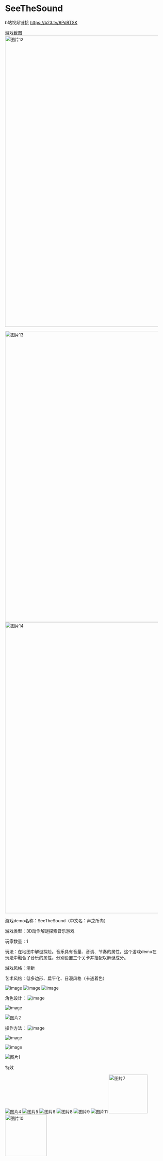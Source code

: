 # SeeTheSound
b站视频链接 https://b23.tv/8PdBTSK

游戏截图
<img width="960" alt="图片12" src="https://user-images.githubusercontent.com/71310491/143441628-afd21a9b-fe24-44cd-8d46-71e575b4fb85.png">

<img width="960" alt="图片13" src="https://user-images.githubusercontent.com/71310491/143441638-68d1f591-2137-44f7-9f57-98867e329110.png">

<img width="960" alt="图片14" src="https://user-images.githubusercontent.com/71310491/143441661-18d06e2c-6559-4769-8b7d-cb18e789304f.png">

游戏demo名称：SeeTheSound（中文名：声之所向）

游戏类型：3D动作解谜探索音乐游戏

玩家数量：1

玩法：在地图中解谜探险。音乐具有音量、音调、节奏的属性。这个游戏demo在玩法中融合了音乐的属性，分别设置三个关卡并搭配以解谜成分。

游戏风格：清新

艺术风格：低多边形、扁平化、日漫风格（卡通着色）

![image](https://user-images.githubusercontent.com/71310491/143439726-146f2868-fba8-4187-8c24-5157da3a4f46.png)
![image](https://user-images.githubusercontent.com/71310491/143439778-1fb6eca1-67d5-46f1-ae79-e73a3cb8fc14.png)
![image](https://user-images.githubusercontent.com/71310491/143439789-b37fdac4-8f77-43f5-9f82-b8e04c5de9f9.png)

角色设计：
![image](https://user-images.githubusercontent.com/71310491/143440089-ca0f60c9-1f98-4ae8-a3d9-25bb0aab8043.png)

![image](https://user-images.githubusercontent.com/71310491/143440099-4d5ff673-a45b-40d3-8709-497a82bc45ed.png)

![图片2](https://user-images.githubusercontent.com/71310491/143440638-a7569c93-32a6-4a14-a3b5-d6b9ab62d6e6.png)


操作方法：
![image](https://user-images.githubusercontent.com/71310491/143440169-83128cc3-4852-4b2f-87f3-90a4e1ec41c5.png)

![image](https://user-images.githubusercontent.com/71310491/143440200-99d35c9f-f7da-4fa9-a04e-23f4dd112232.png)

![image](https://user-images.githubusercontent.com/71310491/143440283-76a5463d-a882-4b5e-a7a4-67690d0f6151.png)

![图片1](https://user-images.githubusercontent.com/71310491/143440505-2d48711c-e998-4fc2-9b8d-5def171cbc98.png)

特效

![图片4](https://user-images.githubusercontent.com/71310491/143441203-8d60a520-a04b-4c03-a2af-b2e748a4f742.png)
![图片5](https://user-images.githubusercontent.com/71310491/143441207-7a348493-57a1-4a72-8674-96baedcd56b3.png)
![图片6](https://user-images.githubusercontent.com/71310491/143441210-c036d1f9-71f5-45ad-9760-9fb289274037.png)
![图片8](https://user-images.githubusercontent.com/71310491/143441213-f1450a7a-af7b-4689-8ce4-16086df1e9d5.png)
![图片9](https://user-images.githubusercontent.com/71310491/143441216-be1dc71d-4ccd-417c-8507-ee36e2d562e5.png)
![图片11](https://user-images.githubusercontent.com/71310491/143441224-817efb14-d773-45aa-b1ab-92e87bf7643b.png)
<img width="128" alt="图片7" src="https://user-images.githubusercontent.com/71310491/143441212-753f1956-b9fe-42f8-8854-ea52bad88c8c.png">
<img width="137" alt="图片10" src="https://user-images.githubusercontent.com/71310491/143441219-d5999237-7897-43fa-8d2a-69802a51c402.png">
